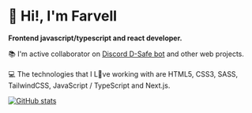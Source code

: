 # 👋 Hi!, I'm Farvell 
**Frontend javascript/typescript and react developer.** <br>

 📚 I'm active collaborator on <a href="https://discordsafe.com/">Discord D-Safe bot</a> and other web projects.<br><br>
 💻 The technologies that I L💛ve working with are HTML5, CSS3, SASS, TailwindCSS, JavaScript / TypeScript and Next.js.
 

[![GitHub stats](https://github-readme-stats.vercel.app/api?username=farvellhub&show_icons=true)](https://github.com/farvellhub/github-readme-stats)
